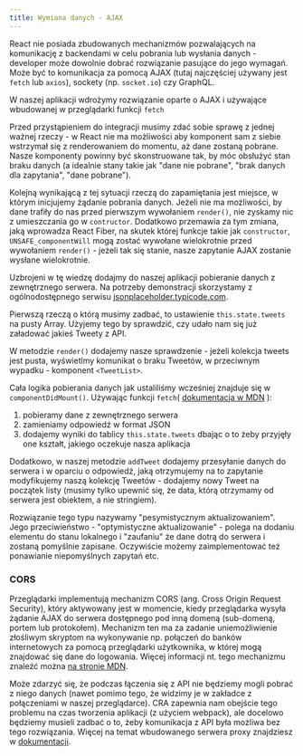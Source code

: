 ```yaml
---
title: Wymiana danych - AJAX
---
```


React nie posiada zbudowanych mechanizmów pozwalających na komunikację z backendami w celu pobrania lub wysłania danych - developer może dowolnie dobrać rozwiązanie pasujące do jego wymagań. Może być to komunikacja za pomocą AJAX (tutaj najczęściej używany jest `fetch` lub `axios`), sockety (np. `socket.io`) czy GraphQL.

W naszej aplikacji wdrożymy rozwiązanie oparte o AJAX i używające wbudowanej w przeglądarki funkcji `fetch`

Przed przystąpieniem do integracji musimy zdać sobie sprawę z jednej ważnej rzeczy - w React nie ma możliwości aby komponent sam z siebie wstrzymał się z renderowaniem do momentu, aż dane zostaną pobrane. Nasze komponenty powinny być skonstruowane tak, by móc obsłużyć stan braku danych (a idealnie stany takie jak "dane nie pobrane", "brak danych dla zapytania", "dane pobrane").

Kolejną wynikającą z tej sytuacji rzeczą do zapamiętania jest miejsce, w którym inicjujemy żądanie pobrania danych. Jeżeli nie ma możliwości, by dane trafiły do nas przed pierwszym wywołaniem `render()`, nie zyskamy nic z umieszczania go w `contructor`. Dodatkowo przemawia za tym zmiana, jaką wprowadza React Fiber, na skutek której funkcje takie jak `constructor`, `UNSAFE_componentWill` mogą zostać wywołane wielokrotnie przed wywołaniem `render()` - jeżeli tak się stanie, nasze zapytanie AJAX zostanie wysłane wielokrotnie.

Uzbrojeni w tę wiedzę dodajmy do naszej aplikacji pobieranie danych z zewnętrznego serwera. Na potrzeby demonstracji skorzystamy z ogólnodostępnego serwisu [jsonplaceholder.typicode.com](https://jsonplaceholder.typicode.com/).

Pierwszą rzeczą o którą musimy zadbać, to ustawienie `this.state.tweets` na pusty Array. Użyjemy tego by sprawdzić, czy udało nam się już załadować jakieś Tweety z API.

W metodzie `render()` dodajemy nasze sprawdzenie - jeżeli kolekcja tweets jest pusta, wyświetlmy komunikat o braku Tweetów, w przeciwnym wypadku - komponent `<TweetList>`.

Cała logika pobierania danych jak ustaliliśmy wcześniej znajduje się w `componentDidMount()`. Używając funkcji `fetch`( [dokumentacja w MDN](https://developer.mozilla.org/en-US/docs/Web/API/Fetch_API) ):

1.  pobieramy dane z zewnętrznego serwera
2.  zamieniamy odpowiedź w format JSON
3.  dodajemy wyniki do tablicy `this.state.tweets` dbając o to żeby przyjęły one kształt, jakiego oczekuje nasza aplikacja

Dodatkowo, w naszej metodzie `addTweet` dodajemy przesyłanie danych do serwera i w oparciu o odpowiedź, jaką otrzymujemy na to zapytanie modyfikujemy naszą kolekcję Tweetów - dodajemy nowy Tweet na początek listy (musimy tylko upewnić się, że data, którą otrzymamy od serwera jest obiektem, a nie stringiem).

Rozwiązanie tego typu nazywamy "pesymistycznym aktualizowaniem". Jego przeciwieństwo - "optymistyczne aktualizowanie" - polega na dodaniu elementu do stanu lokalnego i "zaufaniu" że dane dotrą do serwera i zostaną pomyślnie zapisane. Oczywiście możemy zaimplementować też ponawianie niepomyślnych zapytań etc.

### CORS

Przeglądarki implementują mechanizm CORS (ang. Cross Origin Request Security), który aktywowany jest w momencie, kiedy przeglądarka wysyła żądanie AJAX do serwera dostępnego pod inną domeną (sub-domeną, portem lub protokołem). Mechanizm ten ma za zadanie uniemożliwienie złośliwym skryptom na wykonywanie np. połączeń do banków internetowych za pomocą przeglądarki użytkownika, w której mogą znajdować się dane do logowania. Więcej informacji nt. tego mechanizmu znaleźć można [na stronie MDN](https://developer.mozilla.org/en-US/docs/Web/HTTP/CORS).

Może zdarzyć się, że podczas łączenia się z API nie będziemy mogli pobrać z niego danych (nawet pomimo tego, że widzimy je w zakładce z połączeniami w naszej przeglądarce). CRA zapewnia nam obejście tego problemu na czas tworzenia aplikacji (z użyciem webpack), ale docelowo będziemy musieli zadbać o to, żeby komunikacja z API była możliwa bez tego rozwiązania. Więcej na temat wbudowanego serwera proxy znajdziesz w [dokumentacji](https://github.com/facebookincubator/create-react-app/blob/master/packages/react-scripts/template/README.md#proxying-api-requests-in-development).